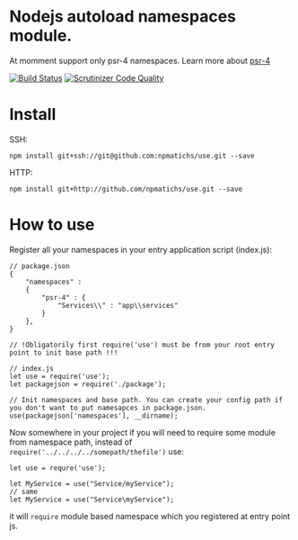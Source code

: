 # Nodejs autoload namespaces module.

At momment support only psr-4 namespaces. Learn more about [psr-4](http://www.php-fig.org/psr/psr-4/)

[![Build Status](https://scrutinizer-ci.com/g/npmatichs/use/badges/build.png?b=master)](https://scrutinizer-ci.com/g/npmatichs/use/build-status/master)
[![Scrutinizer Code Quality](https://scrutinizer-ci.com/g/npmatichs/use/badges/quality-score.png?b=master)](https://scrutinizer-ci.com/g/npmatichs/use/?branch=master)

# Install

SSH: 
``` 
npm install git+ssh://git@github.com:npmatichs/use.git --save
```

HTTP:

```
npm install git+http://github.com/npmatichs/use.git --save
```

# How to use

Register all your namespaces in your entry application script (index.js):
```
// package.json
{
	"namespaces" : 
	{
	    "psr-4" : {
	      	"Services\\" : "app\\services"
	    }
  	},
}

// !Obligatorily first require('use') must be from your root entry point to init base path !!!

// index.js
let use = require('use');
let packagejson = require('./package');

// Init namespaces and base path. You can create your config path if you don't want to put namesapces in package.json.
use(packagejson['namespaces'], __dirname);

``` 

Now somewhere in your project if you will need to require some module from namespace path, instead of ``` require('../../../../somepath/thefile')``` use:

```
let use = requre('use');

let MyService = use("Service/myService");
// same
let MyService = use("Service\myService");

```
it will ```require``` module based namespace which you registered at entry point js.